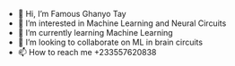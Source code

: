 - 👋 Hi, I’m Famous Ghanyo Tay
- 👀 I’m interested in Machine Learning and Neural Circuits
- 🌱 I’m currently learning Machine Learning
- 💞️ I’m looking to collaborate on ML in brain circuits
- 📫 How to reach me +233557620838

<!---
Brafamous/Brafamous is a ✨ special ✨ repository because its `README.md` (this file) appears on your GitHub profile.
You can click the Preview link to take a look at your changes.
--->
